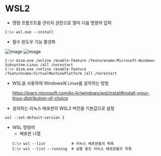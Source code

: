 # WSL2

- 명령 프롬프트를 관리자 권한으로 열어 다음 명령어 입력
~~~
C:\> wsl.exe --install
~~~


- 필수 윈도우 기능 활성화
  
![image](https://github.com/user-attachments/assets/6e9f1d77-60e1-4a5c-9a14-817493581bcb)    ![image](https://github.com/user-attachments/assets/03a0ac66-dc5f-4c8b-85fe-a36649a164c8)

~~~
C:\> dism.exe /online /enable-feature /featurename:Microsoft-Windows-Subsystem-Linux /all /norestart
C:\> dism.exe /online /enable-feature /featurename:VirtualMachinePlatform /all /norestart
~~~


- WSL을 사용하여 Windows에 Linux를 설치하는 방법
  
  https://learn.microsoft.com/ko-kr/windows/wsl/install#install-yrour-linux-distribution-of-choice

- 설치하는 리눅스 배포판의 WSL2 버전을 기본값으로 설정
~~~
wsl --set-default-version 2
~~~

- WSL 명령어
  - 배포판 나열
  ~~~
  C:\> wsl --list            # 리눅스 배포판들의 목록
  C:\> wsl --list --running  # 실행 중인 리눅스 배포판들의 목록
  ~~~
